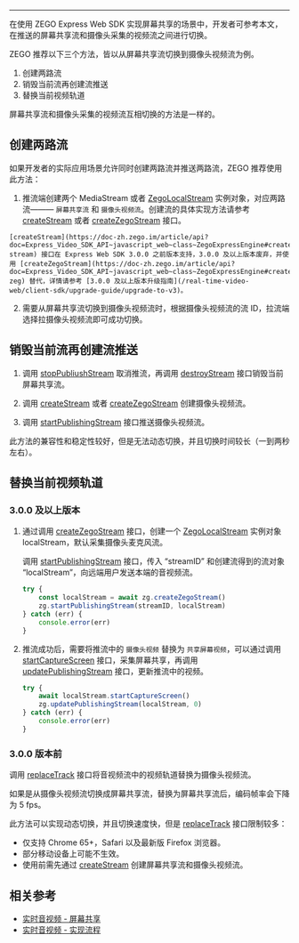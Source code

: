 <Title>如何切换屏幕共享流和摄像头视频流？</Title>



- - - -

在使用 ZEGO Express Web SDK 实现屏幕共享的场景中，开发者可参考本文，在推送的屏幕共享流和摄像头采集的视频流之间进行切换。

ZEGO 推荐以下三个方法，皆以从屏幕共享流切换到摄像头视频流为例。

1. 创建两路流
2. 销毁当前流再创建流推送
3. 替换当前视频轨道

<Note title="说明">


屏幕共享流和摄像头采集的视频流互相切换的方法是一样的。

</Note>




## 创建两路流

如果开发者的实际应用场景允许同时创建两路流并推送两路流，ZEGO 推荐使用此方法：

1. 推流端创建两个 MediaStream 或者 [ZegoLocalStream](https://doc-zh.zego.im/article/api?doc=Express_Video_SDK_API~javascript_web~class~ZegoLocalStream) 实例对象，对应两路流——— `屏幕共享流` 和 `摄像头视频流`。创建流的具体实现方法请参考 [createStream](https://doc-zh.zego.im/article/api?doc=Express_Video_SDK_API~javascript_web~class~ZegoExpressEngine#create-stream) 或者 [createZegoStream](https://doc-zh.zego.im/article/api?doc=Express_Video_SDK_API~javascript_web~class~ZegoExpressEngine#create-zego-stream) 接口。

<Note title="说明">


    [createStream](https://doc-zh.zego.im/article/api?doc=Express_Video_SDK_API~javascript_web~class~ZegoExpressEngine#create-stream) 接口在 Express Web SDK 3.0.0 之前版本支持，3.0.0 及以上版本废弃，并使用 [createZegoStream](https://doc-zh.zego.im/article/api?doc=Express_Video_SDK_API~javascript_web~class~ZegoExpressEngine#create-zeg) 替代，详情请参考 [3.0.0 及以上版本升级指南](/real-time-video-web/client-sdk/upgrade-guide/upgrade-to-v3)。
    
</Note>



2. 需要从屏幕共享流切换到摄像头视频流时，根据摄像头视频流的流 ID，拉流端选择拉摄像头视频流即可成功切换。

## 销毁当前流再创建流推送

1. 调用 [stopPubliushStream](https://doc-zh.zego.im/article/api?doc=Express_Video_SDK_API~javascript_web~class~ZegoExpressEngine#stop-publishing-stream) 取消推流，再调用 [destroyStream](https://doc-zh.zego.im/article/api?doc=Express_Video_SDK_API~javascript_web~class~ZegoExpressEngine#destroy-stream) 接口销毁当前屏幕共享流。

2. 调用 [createStream](https://doc-zh.zego.im/article/api?doc=Express_Video_SDK_API~javascript_web~class~ZegoExpressEngine#create-stream) 或者 [createZegoStream](https://doc-zh.zego.im/article/api?doc=Express_Video_SDK_API~javascript_web~class~ZegoExpressEngine#create-zego-stream) 创建摄像头视频流。

3. 调用 [startPublishingStream](https://doc-zh.zego.im/article/api?doc=Express_Video_SDK_API~javascript_web~class~ZegoExpressEngine#start-publishing-stream) 接口推送摄像头视频流。

此方法的兼容性和稳定性较好，但是无法动态切换，并且切换时间较长（一到两秒左右）。

## 替换当前视频轨道

### 3.0.0 及以上版本

1. 通过调用 [createZegoStream](https://doc-zh.zego.im/article/api?doc=Express_Video_SDK_API~javascript_web~class~ZegoExpressEngine#create-zego-stream) 接口，创建一个 [ZegoLocalStream](https://doc-zh.zego.im/article/api?doc=Express_Video_SDK_API~javascript_web~class~ZegoLocalStream) 实例对象 localStream，默认采集摄像头麦克风流。

    调用 [startPublishingStream](https://doc-zh.zego.im/article/api?doc=Express_Video_SDK_API~javascript_web~class~ZegoExpressEngine#start-publishing-stream) 接口，传入 “streamID” 和创建流得到的流对象 “localStream”，向远端用户发送本端的音视频流。

    ```js
    try {
        const localStream = await zg.createZegoStream()
        zg.startPublishingStream(streamID, localStream)
    } catch (err) {
        console.error(err)
    }
    ```

2. 推流成功后，需要将推流中的 `摄像头视频` 替换为 `共享屏幕视频`，可以通过调用 [startCaptureScreen](https://doc-zh.zego.im/article/api?doc=Express_Video_SDK_API~javascript_web~class~ZegoLocalStream#start-capture-screen) 接口，采集屏幕共享，再调用 [updatePublishingStream](https://doc-zh.zego.im/article/api?doc=Express_Video_SDK_API~javascript_web~class~ZegoExpressEngine#update-publishing-stream) 接口，更新推流中的视频。

    ```js
    try {
        await localStream.startCaptureScreen()
        zg.updatePublishingStream(localStream, 0)
    } catch (err) {
        console.error(err)
    }
    ```

### 3.0.0 版本前

调用 [replaceTrack](https://doc-zh.zego.im/article/api?doc=Express_Video_SDK_API~javascript_web~class~ZegoExpressEngine#replace-track) 接口将音视频流中的视频轨道替换为摄像头视频流。

<Warning title="注意">


如果是从摄像头视频流切换成屏幕共享流，替换为屏幕共享流后，编码帧率会下降为 5 fps。

</Warning>




此方法可以实现动态切换，并且切换速度快，但是 [replaceTrack](https://doc-zh.zego.im/article/api?doc=Express_Video_SDK_API~javascript_web~class~ZegoExpressEngine#replace-track) 接口限制较多：

- 仅支持 Chrome 65+，Safari 以及最新版 Firefox 浏览器。
- 部分移动设备上可能不生效。
- 使用前需先通过 [createStream](https://doc-zh.zego.im/article/api?doc=Express_Video_SDK_API~javascript_web~class~ZegoExpressEngine#create-stream) 创建屏幕共享流和摄像头视频流。


## 相关参考

- [实时音视频 - 屏幕共享](/real-time-video-web/video/screen-sharing)
- [实时音视频 - 实现流程](/real-time-video-web/quick-start/implementing-video-call)
